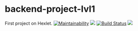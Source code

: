 # backend-project-lvl1
First project on Hexlet.
[![Maintainability](https://api.codeclimate.com/v1/badges/a99a88d28ad37a79dbf6/maintainability)](https://codeclimate.com/github/codeclimate/codeclimate/maintainability)
<a href="https://codeclimate.com/github/codeclimate/codeclimate/test_coverage"><img src="https://api.codeclimate.com/v1/badges/a99a88d28ad37a79dbf6/test_coverage" /></a>
[![Build Status](https://travis-ci.org/mom4uk/backend-project-lvl1.svg?branch=master)](https://travis-ci.org/mom4uk/backend-project-lvl1)
<a href="https://asciinema.org/a/T9nTtEXmjNUPedefHlMLGe571" target="_blank"><img src="https://asciinema.org/a/T9nTtEXmjNUPedefHlMLGe571.svg" /></a>
